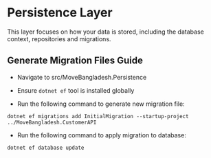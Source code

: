 # Persistence Layer

This layer focuses on how your data is stored, including the database context, repositories and migrations.

## Generate Migration Files Guide

-   Navigate to src/MoveBangladesh.Persistence

-   Ensure `dotnet ef` tool is installed globally

-   Run the following command to generate new migration file:

```
dotnet ef migrations add InitialMigration --startup-project ../MoveBangladesh.CustomerAPI
```

-   Run the following command to apply migration to database:

```
dotnet ef database update
```
